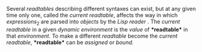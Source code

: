  



Several *readtables* describing different syntaxes can exist, but at any given time only one, called the *current readtable*, affects the way in which *expressions*<sub>2</sub> are parsed into *objects* by the *Lisp reader* . The *current readtable* in a given *dynamic environment* is the *value* of **\*readtable\*** in that *environment*. To make a different *readtable* become the *current readtable*, **\*readtable\*** can be *assigned* or *bound*. 



